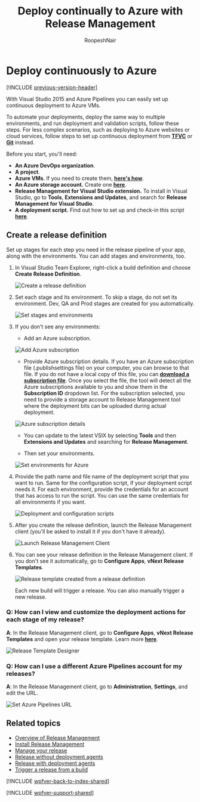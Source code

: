 ﻿---
title: Deploy continually to Azure with Release Management
ms.custom: seodec18
description: Release your app continuously to Microsoft Azure environments with Release Management server/client for Visual Studio 2015 and TFS 2015
ms.assetid: 40DF8A8C-2D94-4127-BE79-C0B8386960C6
ms.topic: conceptual
ms.author: ronai
author: RoopeshNair
ms.date: 07/16/2018
monikerRange: '>= tfs-2013'
---

# Deploy continuously to Azure

[!INCLUDE [previous-version-header](../includes/previous-version-header.md)]

With Visual Studio 2015 and Azure Pipelines you can easily 
set up continuous deployment to Azure VMs.

To automate your deployments, deploy the same way to multiple environments, 
and run deployment and validation scripts, follow these steps.
For less complex scenarios, such as deploying to Azure websites or cloud services, 
follow steps to set up continuous deployment from 
**[TFVC](https://azure.microsoft.com/documentation/articles/cloud-services-continuous-delivery-use-vso/)** 
or 
**[Git](https://azure.microsoft.com/documentation/articles/cloud-services-continuous-delivery-use-vso-git/)** 
instead.

Before you start, you'll need:

* **An Azure DevOps organization**.
* **A project**.
* **Azure VMs**. If you need to create them, 
  **[here's how](https://azure.microsoft.com/documentation/articles/virtual-machines-windows-tutorial/)**.
* **An Azure storage account.** Create one 
  **[here](https://azure.microsoft.com/documentation/articles/storage-create-storage-account/)**.
* **Release Management for Visual Studio extension.** To install in Visual Studio, 
  go to **Tools**, **Extensions and Updates**, and search for **Release Management for Visual Studio**.
* **A deployment script.**  Find out how to set up and check-in this script 
  **[here](https://devblogs.microsoft.com/devops/deploying-and-testing-web-applications-using-release-management/)**.

## Create a release definition

Set up stages for each step you need in the release pipeline of your app, 
along with the environments. You can add stages and environments, too.

1. In Visual Studio Team Explorer, right-click a build definition and 
   choose **Create Release Definition**.

   ![Create a release definition](media/deploy-continuously-01.png) 

2. Set each stage and its environment. To skip a stage, do not set its environment.
   Dev, QA and Prod stages are created for you automatically.
 
   ![Set stages and environments](media/deploy-continuously-02.png) 

3. If you don't see any environments:

   * Add an Azure subscription.

   ![Add Azure subscription](media/deploy-continuously-03.png) 

   * Provide Azure subscription details. If you have an Azure subscription file 
   (.publishsettings file) on your computer, you can browse to that file.
   If you do not have a local copy of this file, you can
   **[download a subscription file](https://manage.windowsazure.com/publishsettings)**.
   Once you select the file, the tool will detect all the Azure subscriptions 
   available to you and show them in the **Subscription ID** dropdown list.
   For the subscription selected, you need to provide a storage account to 
   Release Management tool where the deployment bits can be uploaded during actual deployment.

   ![Azure subscription details](media/deploy-continuously-04.png)

   * You can update to the latest VSIX by selecting **Tools** and then **Extensions 
   and Updates** and searching for **Release Management**.
    
   * Then set your environments.

   ![Set environments for Azure](media/deploy-continuously-05.png) 

4. Provide the path name and file name of the deployment script that you want 
   to run. Same for the configuration script, if your deployment script needs it.
   For each environment, provide the credentials for an account that has access 
   to run the script. You can use the same credentials for all environments if you want.

   ![Deployment and configuration scripts](media/deploy-continuously-06.png) 

5. After you create the release definition, launch the Release Management client 
   (you'll be asked to install it if you don't have it already).

   ![Launch Release Management Client](media/deploy-continuously-07.png) 

6. You can see your release definition in the Release Management client. If you 
   don't see it automatically, go to **Configure Apps**, **vNext Release Templates**.

   ![Release template created from a release definition](media/deploy-continuously-08.png)

   Each new build will trigger a release. You can also manually trigger a new release.

### Q: How can I view and customize the deployment actions for each stage of my release?

**A**: In the Release Management client, go to **Configure Apps**, **vNext Release 
Templates** and open your release template.
Learn more **[here](release-without-agents.md)**.

![Release Template Designer](media/deploy-continuously-09.png)

### Q: How can I use a different Azure Pipelines account for my releases?

**A**: In the Release Management client, go to **Administration**, **Settings**, and edit the URL.

![Set Azure Pipelines URL](media/deploy-continuously-10.png)

## Related topics

* [Overview of Release Management](release-management-overview.md)
* [Install Release Management](install-release-management.md)
* [Manage your release](manage-your-release.md)
* [Release without deployment agents](release-without-agents.md)
* [Release with deployment agents](release-with-agents.md)
* [Trigger a release from a build](trigger-a-release.md)
 
[!INCLUDE [wpfver-back-to-index-shared](../includes/wpfver-back-to-index-shared.md)]
 
[!INCLUDE [wpfver-support-shared](../includes/wpfver-support-shared.md)]
